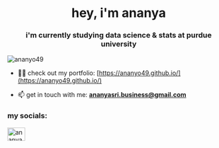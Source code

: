 <h1 align="center">hey, i'm ananya </h1>
<h3 align="center"> i'm currently studying data science & stats at purdue university</h3>

<p align="left"> <img src="https://komarev.com/ghpvc/?username=ananyo49&label=Profile%20views&color=0e75b6&style=flat" alt="ananyo49" /> </p>

- 👨‍💻 check out my portfolio: [https://ananyo49.github.io/](https://ananyo49.github.io/)

- 📫 get in touch with me: **ananyasri.business@gmail.com**

<h3 align="left">my socials:</h3>
<p align="left">
<a href="https://linkedin.com/in/ananya49" target="blank"><img align="center" src="https://raw.githubusercontent.com/rahuldkjain/github-profile-readme-generator/master/src/images/icons/Social/linked-in-alt.svg" alt="ananya49" height="30" width="40" /></a>
</p>
